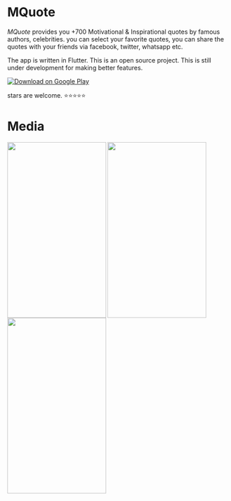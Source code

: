 <img align="left" src="https://raw.githubusercontent.com/arslanaybars/MQuote/master/media/icon.png" alt="">

# MQuote

*MQuote* provides you +700 Motivational & Inspirational quotes by famous authors, celebrities.
you can select your favorite quotes, you can share the quotes with your friends via facebook, twitter, whatsapp etc.

The app is written in Flutter. 
This is an open source project.
This is still under development for making better features.

[![Download on Google 
Play](https://play.google.com/intl/en_us/badges/images/badge_new.png)](https://play.google.com/store/apps/details?id=ayb.soft.mquote)

stars are welcome. ⭐⭐⭐⭐⭐

# Media

<img align="left" src="https://raw.githubusercontent.com/arslanaybars/MQuote/master/media/mquote.gif" width="225" height="400" />
<img align="left" src="https://raw.githubusercontent.com/arslanaybars/MQuote/master/media/1.png" width="225" height="400" alt="">
<img align="left" src="https://raw.githubusercontent.com/arslanaybars/MQuote/master/media/2.png" width="225" height="400" alt="">


